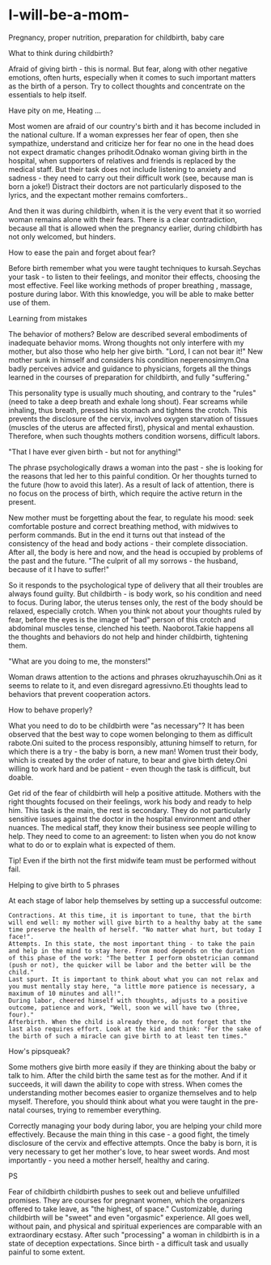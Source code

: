 # I-will-be-a-mom-

Pregnancy, proper nutrition, preparation for childbirth, baby care

What to think during childbirth?

Afraid of giving birth - this is normal. But fear, along with other negative emotions, often hurts, especially when it comes to such important matters as the birth of a person. Try to collect thoughts and concentrate on the essentials to help itself.

Have pity on me, Heating ...

Most women are afraid of our country's birth and it has become included in the national culture. If a woman expresses her fear of open, then she sympathize, understand and criticize her for fear no one in the head does not expect dramatic changes prihodit.Odnako woman giving birth in the hospital, when supporters of relatives and friends is replaced by the medical staff. But their task does not include listening to anxiety and sadness - they need to carry out their difficult work (see, because man is born a joke!) Distract their doctors are not particularly disposed to the lyrics, and the expectant mother remains comforters..

And then it was during childbirth, when it is the very event that it so worried woman remains alone with their fears. There is a clear contradiction, because all that is allowed when the pregnancy earlier, during childbirth has not only welcomed, but hinders.

How to ease the pain and forget about fear?

Before birth remember what you were taught techniques to kursah.Seychas your task -
to listen to their feelings, and monitor their effects, choosing the most effective. Feel like working methods of proper breathing , massage, posture during labor. With this knowledge, you will be able to make better use of them.

Learning from mistakes

The behavior of mothers? Below are described several embodiments of inadequate behavior moms. Wrong thoughts not only interfere with my mother, but also those who help her give birth. "Lord, I can not bear it!" New mother sunk in himself and considers his condition neperenosimym.Ona badly perceives advice and guidance to physicians, forgets all the things learned in the courses of preparation for childbirth, and fully "suffering."

This personality type is usually much shouting, and contrary to the "rules" (need to take a deep breath and exhale long shout). Fear screams while inhaling, thus breath, pressed his stomach and tightens the crotch. This prevents the disclosure of the cervix, involves oxygen starvation of tissues (muscles of the uterus are affected first), physical and mental exhaustion. Therefore, when such thoughts mothers condition worsens, difficult labors.

"That I have ever given birth - but not for anything!"

The phrase psychologically draws a woman into the past - she is looking for the reasons that led her to this painful condition. Or her thoughts turned to the future (how to avoid this later). As a result of lack of attention, there is no focus on the process of birth, which require the active return in the present.

New mother must be forgetting about the fear, to regulate his mood: seek comfortable posture and correct breathing method, with midwives to perform commands. But in the end it turns out that instead of the consistency of the head and body actions - their complete dissociation. After all, the body is here and now, and the head is occupied by problems of the past and the future. "The culprit of all my sorrows - the husband, because of it I have to suffer!"

So it responds to the psychological type of delivery that all their troubles are always found guilty. But childbirth - is body work, so his condition and need to focus. During labor, the uterus tenses only, the rest of the body should be relaxed, especially crotch. When you think not about your thoughts
ruled by fear, before the eyes is the image of "bad" person of this crotch and abdominal muscles tense, clenched his teeth. Naoborot.Takie happens all the thoughts and behaviors do not help and hinder childbirth, tightening them.

"What are you doing to me, the monsters!"

Woman draws attention to the actions and phrases okruzhayuschih.Oni as it seems to relate to it, and even disregard agressivno.Eti thoughts lead to behaviors that prevent cooperation actors.

How to behave properly?

What you need to do to be childbirth were "as necessary"? It has been observed that the best way to cope women belonging to them as difficult rabote.Oni suited to the process responsibly, attuning himself to return, for which there is a try - the baby is born, a new man! Women trust their body, which is created by the order of nature, to bear and give birth detey.Oni willing to work hard and be patient - even though the task is difficult, but doable.

Get rid of the fear of childbirth will help a positive attitude. Mothers with the right thoughts focused on their feelings, work his body and ready to help him. This task is the main, the rest is secondary. They do not particularly sensitive issues against the doctor in the hospital environment and other nuances. The medical staff, they know their business see people willing to help. They need to come to an agreement: to listen when you do not know what to do or to explain what is expected of them.

Tip! Even if the birth not the first midwife team must be performed without fail.

Helping to give birth to 5 phrases

At each stage of labor help themselves by setting up a successful outcome:

    Contractions. At this time, it is important to tune, that the birth will end well: my mother will give birth to a healthy baby at the same time preserve the health of herself. "No matter what hurt, but today I face!".
    Attempts. In this state, the most important thing - to take the pain and help in the mind to stay here. From mood depends on the duration of this phase of the work: "The better I perform obstetrician command (push or not), the quicker will be labor and the better will be the child."
    Last spurt. It is important to think about what you can not relax and you must mentally stay here, "a little more patience is necessary, a maximum of 10 minutes and all!".
    During labor, cheered himself with thoughts, adjusts to a positive outcome, patience and work, "Well, soon we will have two (three, four)."
    Afterbirth. When the child is already there, do not forget that the last also requires effort. Look at the kid and think: "For the sake of the birth of such a miracle can give birth to at least ten times." 


How's pipsqueak?

Some mothers give birth more easily if they are thinking about the baby or talk to him. After the child birth the same test as for the mother. And if it succeeds, it will dawn the ability to cope with stress. When comes the understanding mother becomes easier to organize themselves and to help myself. Therefore, you should think about what you were taught in the pre-natal courses, trying to remember everything.

 Correctly managing your body during labor, you are helping your child more effectively. Because the main thing in this case - a good fight, the timely disclosure of the cervix and effective attempts. Once the baby is born, it is very necessary to get her mother's love, to hear sweet words. And most importantly - you need a mother herself, healthy and caring.

PS

Fear of childbirth childbirth pushes to seek out and believe unfulfilled promises. They are courses for pregnant women, which the organizers offered to take leave, as "the highest, of space." Customizable, during childbirth will be "sweet" and even "orgasmic" experience. All goes well, without pain, and physical and spiritual experiences are comparable with an extraordinary ecstasy.
After such "processing" a woman in childbirth is in a state of deception expectations. Since birth - a difficult task and usually painful to some extent.


